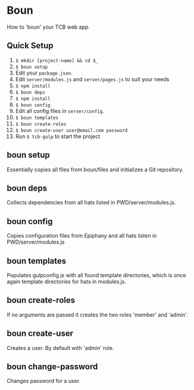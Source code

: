 # Boun

How to 'boun' your TCB web app.

## Quick Setup

1. `$ mkdir [project-name] && cd $_`
2. `$ boun setup`
3. Edit your `package.json`.
4. Edit `server/modules.js` and `server/pages.js` to suit your needs
5. `$ npm install`
6. `$ boun deps`
7. `$ npm install`
8. `$ boun config`
9. Edit all config files in `server/config`.
10. `$ boun templates`
11. `$ boun create-roles`
12. `$ boun create-user user@email.com password`
13. Run `$ tcb-gulp` to start the project

## boun setup

Essentially copies all files from boun/files and initializes a
Git repository.

## boun deps

Collects dependencies from all hats listed in PWD/server/modules.js.

## boun config

Copies configuration files from Epiphany and all hats listen in
PWD/server/modules.js

## boun templates

Populates gulpconfig.js with all found template directories, which is
once again template directories for hats in modules.js.

## boun create-roles

If no arguments are passed it creates the two roles 'member' and 'admin'.

## boun create-user

Creates a user. By default with 'admin' role.

## boun change-password

Changes password for a user.
